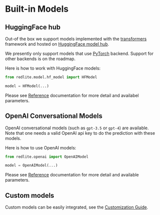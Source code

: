 # Built-in Models

## HuggingFace hub

Out-of the box we support models implemented with the [transformers](https://hf.co/transformers) framework
and hosted on [HuggingFace model hub](https://hf.co/models).

We presently only support models that use [PyTorch](https://pytorch.org) backend.
Support for other backends is on the roadmap.

Here is how to work with HuggingFace models:

```python
from redlite.model.hf_model import HFModel

model = HFModel(...)
```

Please see [Reference](../../reference/redlite/model/hf_model) documentation for more detail and availabel parameters.

## OpenAI Conversational Models

OpenAI conversational models (such as `gpt-3.5` or `gpt-4`) are available. Note that one needs a valid
OpenAI api key to do the prediction with these models.

Here is how to use OpenAI models:

```python
from redlite.openai import OpenAIModel

model = OpenAIModel(...)
```

Please see [Reference](../../reference/redlite/model/openai_model/) documentation for more detail and available parameters.

## Custom models

Custom models can be easily integrated, see the [Customization Guide](custom.md).
